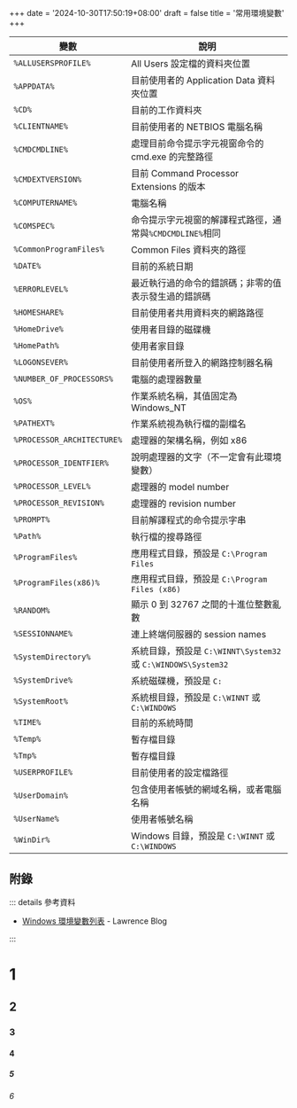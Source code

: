 +++
date = '2024-10-30T17:50:19+08:00'
draft = false
title = '常用環境變數'
+++


| 變數                       | 說明                                                          |
| -------------------------- | ------------------------------------------------------------- |
| `%ALLUSERSPROFILE%`        | All Users 設定檔的資料夾位置                                  |
| `%APPDATA%`                | 目前使用者的 Application Data 資料夾位置                      |
| `%CD%`                     | 目前的工作資料夾                                              |
| `%CLIENTNAME%`             | 目前使用者的 NETBIOS 電腦名稱                                 |
| `%CMDCMDLINE%`             | 處理目前命令提示字元視窗命令的 cmd.exe 的完整路徑             |
| `%CMDEXTVERSION%`          | 目前 Command Processor Extensions 的版本                      |
| `%COMPUTERNAME%`           | 電腦名稱                                                      |
| `%COMSPEC%`                | 命令提示字元視窗的解譯程式路徑，通常與`%CMDCMDLINE%`相同      |
| `%CommonProgramFiles%`     | Common Files 資料夾的路徑                                     |
| `%DATE%`                   | 目前的系統日期                                                |
| `%ERRORLEVEL%`             | 最近執行過的命令的錯誤碼；非零的值表示發生過的錯誤碼          |
| `%HOMESHARE%`              | 目前使用者共用資料夾的網路路徑                                |
| `%HomeDrive%`              | 使用者目錄的磁碟機                                            |
| `%HomePath%`               | 使用者家目錄                                                  |
| `%LOGONSEVER%`             | 目前使用者所登入的網路控制器名稱                              |
| `%NUMBER_OF_PROCESSORS%`   | 電腦的處理器數量                                              |
| `%OS%`                     | 作業系統名稱，其值固定為 Windows_NT                           |
| `%PATHEXT%`                | 作業系統視為執行檔的副檔名                                    |
| `%PROCESSOR_ARCHITECTURE%` | 處理器的架構名稱，例如 x86                                    |
| `%PROCESSOR_IDENTFIER%`    | 說明處理器的文字（不一定會有此環境變數）                      |
| `%PROCESSOR_LEVEL%`        | 處理器的 model number                                         |
| `%PROCESSOR_REVISION%`     | 處理器的 revision number                                      |
| `%PROMPT%`                 | 目前解譯程式的命令提示字串                                    |
| `%Path%`                   | 執行檔的搜尋路徑                                              |
| `%ProgramFiles%`           | 應用程式目錄，預設是 `C:\Program Files`                       |
| `%ProgramFiles(x86)%`      | 應用程式目錄，預設是 `C:\Program Files (x86)`                 |
| `%RANDOM%`                 | 顯示 0 到 32767 之間的十進位整數亂數                          |
| `%SESSIONNAME%`            | 連上終端伺服器的 session names                                |
| `%SystemDirectory%`        | 系統目錄，預設是 `C:\WINNT\System32` 或 `C:\WINDOWS\System32` |
| `%SystemDrive%`            | 系統磁碟機，預設是 `C:`                                       |
| `%SystemRoot%`             | 系統根目錄，預設是 `C:\WINNT` 或 `C:\WINDOWS`                 |
| `%TIME%`                   | 目前的系統時間                                                |
| `%Temp%`                   | 暫存檔目錄                                                    |
| `%Tmp%`                    | 暫存檔目錄                                                    |
| `%USERPROFILE%`            | 目前使用者的設定檔路徑                                        |
| `%UserDomain%`             | 包含使用者帳號的網域名稱，或者電腦名稱                        |
| `%UserName%`               | 使用者帳號名稱                                                |
| `%WinDir%`                 | Windows 目錄，預設是 `C:\WINNT` 或 `C:\WINDOWS`               |

## 附錄

::: details 參考資料

- [Windows 環境變數列表](https://lawrencetech.blogspot.com/2008/10/windows_9382.html) - Lawrence Blog

:::


# 1
## 2
### 3
#### 4
##### 5
###### 6

